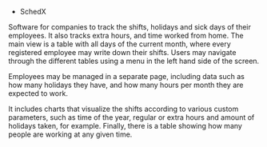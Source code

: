 * SchedX

Software for companies to track the shifts, holidays and sick days of their employees. It also tracks extra hours, and time worked from home. The main view is a table with all days of the current month, where every registered employee may write down their shifts. Users may navigate through the different tables using a menu in the left hand side of the screen.

Employees may be managed in a separate page, including data such as how many holidays they have, and how many hours per month they are expected to work.

It includes charts that visualize the shifts according to various custom parameters, such as time of the year, regular or extra hours and amount of holidays taken, for example. Finally, there is a table showing how many people are working at any given time.